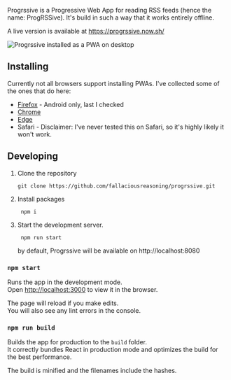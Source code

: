 Progrssive is a Progressive Web App for reading RSS feeds (hence the name: ProgRSSive). It's build in such a way that it works entirely offline.

A live version is available at https://progrssive.now.sh/

![Progrssive installed as a PWA on desktop](images/desktop-installed.png)

## Installing
Currently not all browsers support installing PWAs. I've collected some of the ones that do here:

- [Firefox](https://developer.mozilla.org/en-US/docs/Web/Progressive_web_apps/Add_to_home_screen) - Android only, last I checked
- [Chrome](https://support.google.com/chrome/answer/9658361)
- [Edge](https://www.ghacks.net/2020/03/02/how-to-install-progressive-web-apps-pwas-in-the-new-microsoft-edge/)
- Safari - Disclaimer: I've never tested this on Safari, so it's highly likely it won't work.

## Developing

1. Clone the repository
   
       git clone https://github.com/fallaciousreasoning/progrssive.git

2. Install packages

        npm i

3. Start the development server.

        npm run start
    by default, Progrssive will be available on http://localhost:8080

### `npm start`

Runs the app in the development mode.<br>
Open [http://localhost:3000](http://localhost:3000) to view it in the browser.

The page will reload if you make edits.<br>
You will also see any lint errors in the console.

### `npm run build`

Builds the app for production to the `build` folder.<br>
It correctly bundles React in production mode and optimizes the build for the best performance.

The build is minified and the filenames include the hashes.
